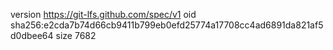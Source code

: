 version https://git-lfs.github.com/spec/v1
oid sha256:e2cda7b74d66cb9411b799eb0efd25774a17708cc4ad6891da821af5d0dbee64
size 7682
